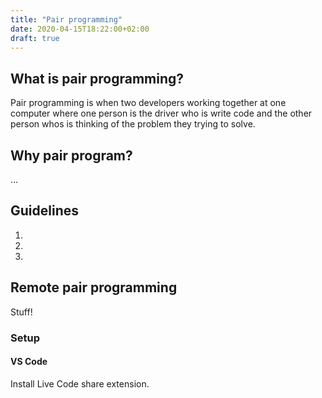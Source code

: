 ```yaml
---
title: "Pair programming"
date: 2020-04-15T18:22:00+02:00
draft: true
---
```


## What is pair programming?

Pair programming is when two developers working together at one computer where one person is the driver who is write code and the other person whos is thinking of the problem they trying to solve.

## Why pair program?
...

## Guidelines
1.
2.
3. 

## Remote pair programming

Stuff!

### Setup

#### VS Code
Install Live Code share extension.